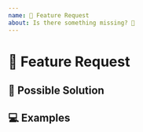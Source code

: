 ```yaml
---
name: 🙋 Feature Request
about: Is there something missing? 🧶
---
```


<!--
  Thank you for filing a feature request! 🥰
  Please make sure that the feature request have not been filed already. 🙏
-->

# 🙋 Feature Request

<!--
  What is this feature request regarding?
-->

## 💁 Possible Solution

<!--
  Not Obligatory.
  Do you know how this feature could be added? Please share the possible solution here.
-->

## 💻 Examples

<!--
  Do you have any example of a similar feature in other libraries?
  Please share your examples here. Screenshots are greatly appriciated.
-->

<!-- Thank you so much for contributing to Tailorwind. 💙 -->